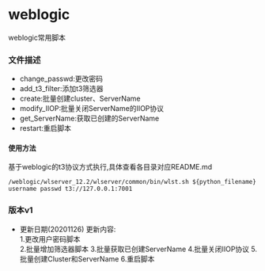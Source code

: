 # weblogic
weblogic常用脚本

### 文件描述
- change_passwd:更改密码
- add_t3_filter:添加t3筛选器
- create:批量创建cluster、ServerName
- modify_IIOP:批量关闭ServerName的IIOP协议
- get_ServerName:获取已创建的ServerName
- restart:重启脚本


#### 使用方法
基于weblogic的t3协议方式执行,具体查看各目录对应README.md
```
/weblogic/wlserver_12.2/wlserver/common/bin/wlst.sh ${python_filename} username passwd t3://127.0.0.1:7001

```

### 版本v1
- 更新日期(20201126)
更新内容:  
1.更改用户密码脚本  
2.批量增加筛选器脚本
3.批量获取已创建ServerName
4.批量关闭IIOP协议
5.批量创建Cluster和ServerName
6.重启脚本